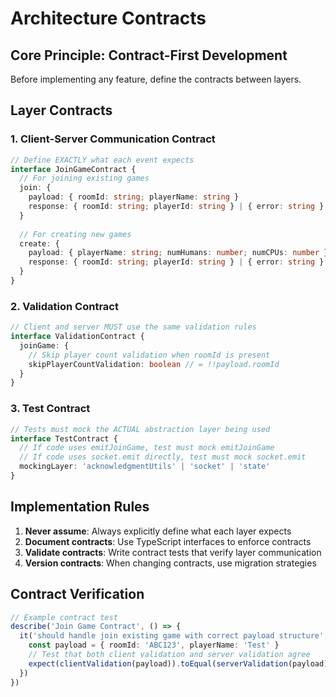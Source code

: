 # Architecture Contracts

## Core Principle: Contract-First Development

Before implementing any feature, define the contracts between layers.

## Layer Contracts

### 1. Client-Server Communication Contract

```typescript
// Define EXACTLY what each event expects
interface JoinGameContract {
  // For joining existing games
  join: {
    payload: { roomId: string; playerName: string }
    response: { roomId: string; playerId: string } | { error: string }
  }
  
  // For creating new games  
  create: {
    payload: { playerName: string; numHumans: number; numCPUs: number }
    response: { roomId: string; playerId: string } | { error: string }
  }
}
```

### 2. Validation Contract

```typescript
// Client and server MUST use the same validation rules
interface ValidationContract {
  joinGame: {
    // Skip player count validation when roomId is present
    skipPlayerCountValidation: boolean // = !!payload.roomId
  }
}
```

### 3. Test Contract

```typescript
// Tests must mock the ACTUAL abstraction layer being used
interface TestContract {
  // If code uses emitJoinGame, test must mock emitJoinGame
  // If code uses socket.emit directly, test must mock socket.emit
  mockingLayer: 'acknowledgmentUtils' | 'socket' | 'state'
}
```

## Implementation Rules

1. **Never assume**: Always explicitly define what each layer expects
2. **Document contracts**: Use TypeScript interfaces to enforce contracts
3. **Validate contracts**: Write contract tests that verify layer communication
4. **Version contracts**: When changing contracts, use migration strategies

## Contract Verification

```typescript
// Example contract test
describe('Join Game Contract', () => {
  it('should handle join existing game with correct payload structure', () => {
    const payload = { roomId: 'ABC123', playerName: 'Test' }
    // Test that both client validation and server validation agree
    expect(clientValidation(payload)).toEqual(serverValidation(payload))
  })
})
```
